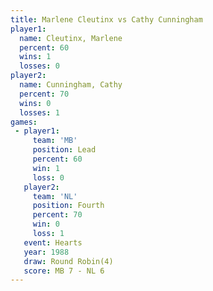 ```yaml
---
title: Marlene Cleutinx vs Cathy Cunningham
player1:                 
  name: Cleutinx, Marlene
  percent: 60            
  wins: 1                
  losses: 0              
player2:                 
  name: Cunningham, Cathy
  percent: 70            
  wins: 0                
  losses: 1              
games:
 - player1:        
     team: 'MB'    
     position: Lead
     percent: 60   
     win: 1        
     loss: 0       
   player2:          
     team: 'NL'      
     position: Fourth
     percent: 70     
     win: 0          
     loss: 1         
   event: Hearts       
   year: 1988          
   draw: Round Robin(4)
   score: MB 7 - NL 6  
---
```

